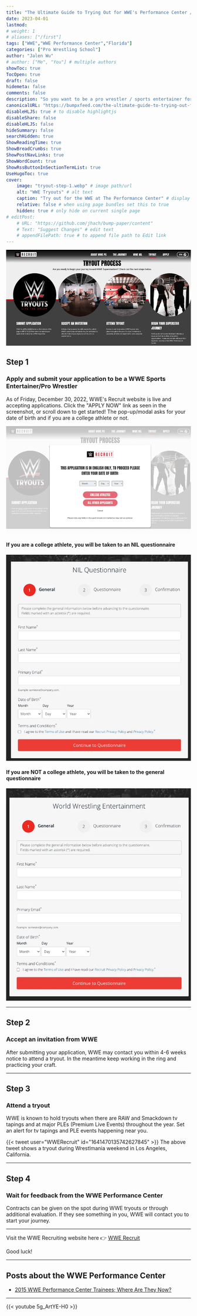 ```yaml
---
title: "The Ultimate Guide to Trying Out for WWE's Performance Center / Tips to Become a WWE Sports Entertainer"
date: 2023-04-01
lastmod:
# weight: 1
# aliases: ["/first"]
tags: ["WWE","WWE Performance Center","Florida"]
categories: ["Pro Wrestling School"]
author: "Jalen Wu"
# author: ["Me", "You"] # multiple authors
showToc: true
TocOpen: true
draft: false
hidemeta: false
comments: false
description: "So you want to be a pro wrestler / sports entertainer for the biggest wrestling company in the world? They actually made it easy for you to join and train at the world famous PC, aka the WWE Performance Center, located in Orlando, Florida. WWE (World Wrestling Entertainment) is constantly looking for fresh talent and even created a website to make the process easier. Scroll down to learn more!"
canonicalURL: "https://bumpxfeed.com/the-ultimate-guide-to-trying-out-for-wwes-performance-center"
disableHLJS: true # to disable highlightjs
disableShare: false
disableHLJS: false
hideSummary: false
searchHidden: true
ShowReadingTime: true
ShowBreadCrumbs: true
ShowPostNavLinks: true
ShowWordCount: true
ShowRssButtonInSectionTermList: true
UseHugoToc: true
cover:
    image: "tryout-step-1.webp" # image path/url
    alt: "WWE Tryouts" # alt text
    caption: "Try out for the WWE at The Performance Center" # display caption under cover
    relative: false # when using page bundles set this to true
    hidden: true # only hide on current single page
# editPost:
    # URL: "https://github.com/jhach/bump-paper/content"
    # Text: "Suggest Changes" # edit text
    # appendFilePath: true # to append file path to Edit link
---
```


![Four Steps to make it with WWE's Performance Center](4-steps-to-make-it-to-wwe.webp)

## Step 1 
### Apply and submit your application to be a WWE Sports Entertainer/Pro Wrestler
As of Friday, December 30, 2022, WWE's Recruit website is live and accepting applications. Click the "APPLY NOW" link as seen in the screenshot, or scroll down to get started! The pop-up/modal asks for your date of birth and if you are a college athlete or not.

![WWE Performance Center asks for your birthday and if you are a college athlete or not](wwe-paywall.webp)

#### If you are a college athlete, you will be taken to an NIL questionnaire

![WWE NIL Questionnaire for college athletes](wwe-nil.webp)

#### If you are NOT a college athlete, you will be taken to the general questionnaire

![WWE General application](wwe-general.webp)

---

## Step 2
### Accept an invitation from WWE
After submitting your application, WWE may contact you within 4-6 weeks notice to attend a tryout. In the meantime keep working in the ring and practicing your craft.

---

## Step 3
### Attend a tryout
WWE is known to hold tryouts when there are RAW and Smackdown tv tapings and at major PLEs (Premium Live Events) throughout the year. Set an alert for tv tapings and PLE events happening near you. 

{{< tweet user="WWERecruit" id="1641470135742627845" >}}
The above tweet shows a tryout during Wrestlmania weekend in Los Angeles, California.

---

## Step 4
### Wait for feedback from the WWE Performance Center
Contracts can be given on the spot during WWE tryouts or through additional evaluation. If they see something in you, WWE will contact you to start your journey.

---

Visit the WWE Recruiting website here 👉 [WWE Recruit](https://recruit.wwe.com/#!/tryout)

Good luck!

---

## Posts about the WWE Performance Center
* [2015 WWE Performance Center Trainees; Where Are They Now?](../2015-wwe-performance-center-trainees-where-are-they-now/)

---

{{< youtube 5g_ArtYE-H0 >}}